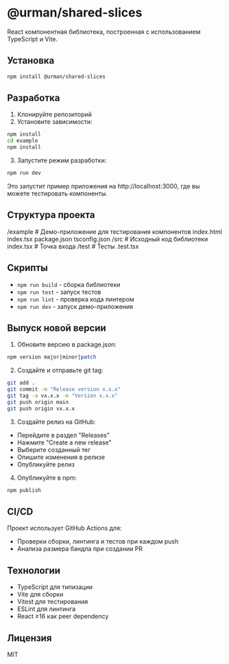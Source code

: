 # @urman/shared-slices

React компонентная библиотека, построенная с использованием TypeScript и Vite.

## Установка

```bash
npm install @urman/shared-slices
```

## Разработка

1. Клонируйте репозиторий
2. Установите зависимости:

```bash
npm install
cd example
npm install
```

3. Запустите режим разработки:

```bash
npm run dev
```

Это запустит пример приложения на http://localhost:3000, где вы можете тестировать компоненты.

## Структура проекта

/example # Демо-приложение для тестирования компонентов
index.html
index.tsx
package.json
tsconfig.json
/src # Исходный код библиотеки
index.tsx # Точка входа
/test # Тесты
.test.tsx

## Скрипты

- `npm run build` - сборка библиотеки
- `npm run test` - запуск тестов
- `npm run lint` - проверка кода линтером
- `npm run dev` - запуск демо-приложения

## Выпуск новой версии

1. Обновите версию в package.json:

```bash
npm version major|minor|patch
```

2. Создайте и отправьте git tag:

```bash
git add .
git commit -m "Release version x.x.x"
git tag -a vx.x.x -m "Version x.x.x"
git push origin main
git push origin vx.x.x
```

3. Создайте релиз на GitHub:

- Перейдите в раздел "Releases"
- Нажмите "Create a new release"
- Выберите созданный тег
- Опишите изменения в релизе
- Опубликуйте релиз

4. Опубликуйте в npm:

```bash
npm publish
```

## CI/CD

Проект использует GitHub Actions для:

- Проверки сборки, линтинга и тестов при каждом push
- Анализа размера бандла при создании PR

## Технологии

- TypeScript для типизации
- Vite для сборки
- Vitest для тестирования
- ESLint для линтинга
- React ≥16 как peer dependency

## Лицензия

MIT
